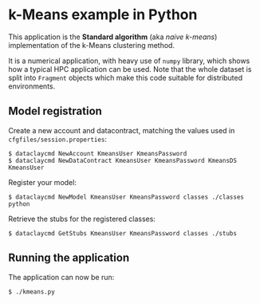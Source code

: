 
# k-Means example in Python

This application is the **Standard algorithm** (aka _naive k-means_) implementation 
of the k-Means clustering method.

It is a numerical application, with heavy use of `numpy` library, which shows how a typical
HPC application can be used. Note that the whole dataset is split into `Fragment` objects
which make this code suitable for distributed environments.

## Model registration

Create a new account and datacontract, matching the values used in `cfgfiles/session.properties`:

    $ dataclaycmd NewAccount KmeansUser KmeansPassword
    $ dataclaycmd NewDataContract KmeansUser KmeansPassword KmeansDS KmeansUser

Register your model:

    $ dataclaycmd NewModel KmeansUser KmeansPassword classes ./classes python

Retrieve the stubs for the registered classes:

    $ dataclaycmd GetStubs KmeansUser KmeansPassword classes ./stubs


## Running the application

The application can now be run:

    $ ./kmeans.py
